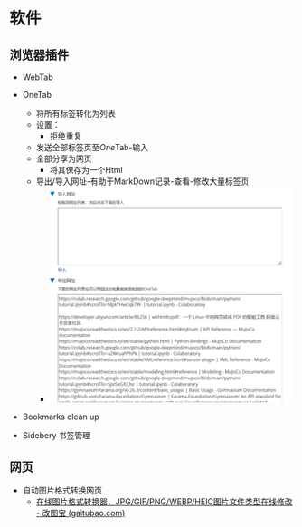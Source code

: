 # 软件

## 浏览器插件

- WebTab

- OneTab

  - 将所有标签转化为列表
  - 设置：
    - 拒绝重复
  - 发送全部标签页至*One*Tab-输入
  - 全部分享为网页
    - 将其保存为一个Html
  - 导出/导入网址-有助于MarkDown记录-查看-修改大量标签页
    - ![image-20240327125435692](../../../assets/3_image-20240327125435692.png)

-  Bookmarks clean up

- Sidebery 书签管理

## 网页

- 自动图片格式转换网页
  - [在线图片格式转换器、JPG/GIF/PNG/WEBP/HEIC图片文件类型在线修改 - 改图宝 (gaitubao.com)](https://www.gaitubao.com/jpg-gif-png)

